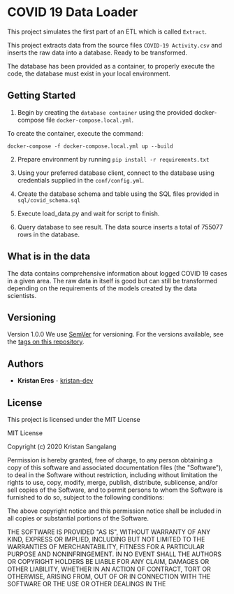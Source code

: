 # COVID 19 Data Loader

This project simulates the first part of an ETL which is called `Extract`.

This project extracts data from the source files `COVID-19 Activity.csv` and inserts the raw data into a database. Ready to be transformed.

The database has been provided as a container, to properly execute the code, the database must exist in your local environment.

## Getting Started

1) Begin by creating the `database container` using the provided docker-compose file `docker-compose.local.yml`.

To create the container, execute the command:
```
docker-compose -f docker-compose.local.yml up --build
```

2) Prepare environment by running `pip install -r requirements.txt`

3) Using your preferred database client, connect to the database using credentials supplied in the `conf/config.yml`.

4) Create the database schema and table using the SQL files provided in `sql/covid_schema.sql`

5) Execute load_data.py and wait for script to finish.

6) Query database to see result. The data source inserts a total of 755077 rows in the database.

## What is in the data

The data contains comprehensive information about logged COVID 19 cases in a given area. The raw data in itself is good but can still be transformed depending on the requirements
of the models created by the data scientists.

## Versioning
Version 1.0.0
We use [SemVer](http://semver.org/) for versioning. For the versions available, see the [tags on this repository](https://github.com/your/project/tags). 

## Authors

* **Kristan Eres** - [kristan-dev](https://github.com/kristan-dev/covid19_data)

## License

This project is licensed under the MIT License

MIT License

Copyright (c) 2020 Kristan Sangalang

Permission is hereby granted, free of charge, to any person obtaining a copy
of this software and associated documentation files (the "Software"), to deal
in the Software without restriction, including without limitation the rights
to use, copy, modify, merge, publish, distribute, sublicense, and/or sell
copies of the Software, and to permit persons to whom the Software is
furnished to do so, subject to the following conditions:

The above copyright notice and this permission notice shall be included in all
copies or substantial portions of the Software.

THE SOFTWARE IS PROVIDED "AS IS", WITHOUT WARRANTY OF ANY KIND, EXPRESS OR
IMPLIED, INCLUDING BUT NOT LIMITED TO THE WARRANTIES OF MERCHANTABILITY,
FITNESS FOR A PARTICULAR PURPOSE AND NONINFRINGEMENT. IN NO EVENT SHALL THE
AUTHORS OR COPYRIGHT HOLDERS BE LIABLE FOR ANY CLAIM, DAMAGES OR OTHER
LIABILITY, WHETHER IN AN ACTION OF CONTRACT, TORT OR OTHERWISE, ARISING FROM,
OUT OF OR IN CONNECTION WITH THE SOFTWARE OR THE USE OR OTHER DEALINGS IN THE
